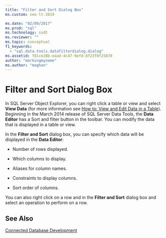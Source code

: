 ```yaml
---
title: "Filter and Sort Dialog Box"
ms.custom: seo-lt-2019

ms.date: "02/09/2017"
ms.prod: "sql"
ms.technology: ssdt
ms.reviewer: ""
ms.topic: conceptual
f1_keywords: 
  - "sql.data.tools.datafilterdialog.dialog"
ms.assetid: f81ce28b-eaad-4c47-9efd-8f23f0f25870
author: "markingmyname"
ms.author: "maghan"
---
```

# Filter and Sort Dialog Box
In SQL Server Object Explorer, you can right click a table or view and select **View Data** (for more information see [How to: View and Edit Data in a Table](../ssdt/how-to-view-and-edit-data-in-a-table.md)). Beginning in the March 2014 release of SQL Server Data Tools, the **Data Editor** has a Sort and filter button in the toolbar. You can modify the data that is displayed in a table or view.  
  
In the **Filter and Sort** dialog box, you can specify which data will be displayed in the **Data Editor**:  
  
-   Number of rows displayed.  
  
-   Which columns to display.  
  
-   Aliases for column names.  
  
-   Constraints to display columns.  
  
-   Sort order of columns.  
  
You can also right click on a row and in the **Filter and Sort** dialog box and select an operation to perform on a row.  
  
## See Also  
[Connected Database Development](../ssdt/connected-database-development.md)  
  
